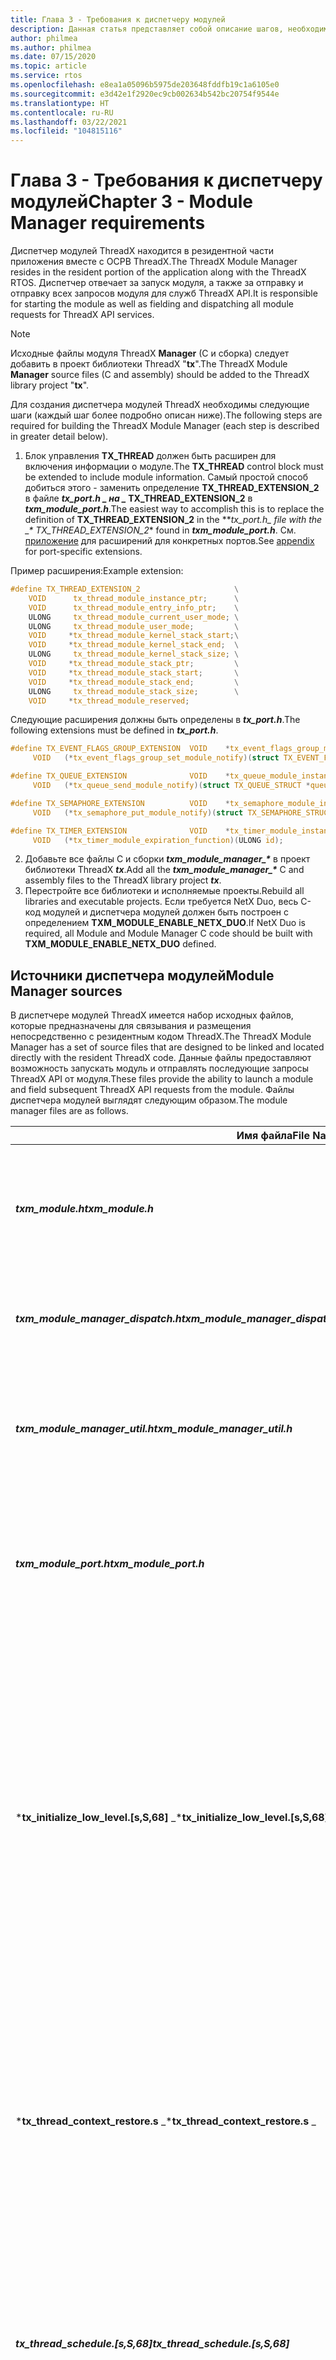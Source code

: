 ```yaml
---
title: Глава 3 - Требования к диспетчеру модулей
description: Данная статья представляет собой описание шагов, необходимых для создания диспетчера модулей ThreadX.
author: philmea
ms.author: philmea
ms.date: 07/15/2020
ms.topic: article
ms.service: rtos
ms.openlocfilehash: e8ea1a05096b5975de203648fddfb19c1a6105e0
ms.sourcegitcommit: e3d42e1f2920ec9cb002634b542bc20754f9544e
ms.translationtype: HT
ms.contentlocale: ru-RU
ms.lasthandoff: 03/22/2021
ms.locfileid: "104815116"
---
```

# <a name="chapter-3---module-manager-requirements"></a><span data-ttu-id="888fd-103">Глава 3 - Требования к диспетчеру модулей</span><span class="sxs-lookup"><span data-stu-id="888fd-103">Chapter 3 - Module Manager requirements</span></span>

<span data-ttu-id="888fd-104">Диспетчер модулей ThreadX находится в резидентной части приложения вместе с ОСРВ ThreadX.</span><span class="sxs-lookup"><span data-stu-id="888fd-104">The ThreadX Module Manager resides in the resident portion of the application along with the ThreadX RTOS.</span></span> <span data-ttu-id="888fd-105">Диспетчер отвечает за запуск модуля, а также за отправку и отправку всех запросов модуля для служб ThreadX API.</span><span class="sxs-lookup"><span data-stu-id="888fd-105">It is responsible for starting the module as well as fielding and dispatching all module requests for ThreadX API services.</span></span>

> [!NOTE]
> <span data-ttu-id="888fd-106">Исходные файлы модуля ThreadX **Manager** (C и сборка) следует добавить в проект библиотеки ThreadX "**tx**".</span><span class="sxs-lookup"><span data-stu-id="888fd-106">The ThreadX Module **Manager** source files (C and assembly) should be added to the ThreadX library project "**tx**".</span></span>

<span data-ttu-id="888fd-107">Для создания диспетчера модулей ThreadX необходимы следующие шаги (каждый шаг более подробно описан ниже).</span><span class="sxs-lookup"><span data-stu-id="888fd-107">The following steps are required for building the ThreadX Module Manager (each step is described in greater detail below).</span></span>

1. <span data-ttu-id="888fd-108">Блок управления **TX_THREAD** должен быть расширен для включения информации о модуле.</span><span class="sxs-lookup"><span data-stu-id="888fd-108">The **TX_THREAD** control block must be extended to include module information.</span></span> <span data-ttu-id="888fd-109">Самый простой способ добиться этого - заменить определение **TX_THREAD_EXTENSION_2** в файле **_tx_port.h_ *_ на _* TX_THREAD_EXTENSION_2** в **_txm_module_port.h_**.</span><span class="sxs-lookup"><span data-stu-id="888fd-109">The easiest way to accomplish this is to replace the definition of **TX_THREAD_EXTENSION_2** in the **_tx_port.h_*_ file with the _\* TX_THREAD_EXTENSION_2*\* found in **_txm_module_port.h_**.</span></span> <span data-ttu-id="888fd-110">См. [приложение](appendix.md) для расширений для конкретных портов.</span><span class="sxs-lookup"><span data-stu-id="888fd-110">See [appendix](appendix.md) for port-specific extensions.</span></span>

<span data-ttu-id="888fd-111">Пример расширения:</span><span class="sxs-lookup"><span data-stu-id="888fd-111">Example extension:</span></span>

   ```c
   #define TX_THREAD_EXTENSION_2                     \
       VOID      tx_thread_module_instance_ptr;      \
       VOID      tx_thread_module_entry_info_ptr;    \
       ULONG     tx_thread_module_current_user_mode; \
       ULONG     tx_thread_module_user_mode;         \
       VOID     *tx_thread_module_kernel_stack_start;\
       VOID     *tx_thread_module_kernel_stack_end;  \
       ULONG     tx_thread_module_kernel_stack_size; \
       VOID     *tx_thread_module_stack_ptr;         \
       VOID     *tx_thread_module_stack_start;       \
       VOID     *tx_thread_module_stack_end;         \
       ULONG     tx_thread_module_stack_size;        \
       VOID     *tx_thread_module_reserved;
   ```

   <span data-ttu-id="888fd-112">Следующие расширения должны быть определены в ***tx_port.h***.</span><span class="sxs-lookup"><span data-stu-id="888fd-112">The following extensions must be defined in ***tx_port.h***.</span></span>

   ```c
   #define TX_EVENT_FLAGS_GROUP_EXTENSION  VOID    *tx_event_flags_group_module_instance; \
        VOID   (*tx_event_flags_group_set_module_notify)(struct TX_EVENT_FLAGS_GROUP_STRUCT *group_ptr);

   #define TX_QUEUE_EXTENSION              VOID    *tx_queue_module_instance; \
        VOID   (*tx_queue_send_module_notify)(struct TX_QUEUE_STRUCT *queue_ptr);

   #define TX_SEMAPHORE_EXTENSION          VOID    *tx_semaphore_module_instance; \
        VOID   (*tx_semaphore_put_module_notify)(struct TX_SEMAPHORE_STRUCT *semaphore_ptr);

   #define TX_TIMER_EXTENSION              VOID    *tx_timer_module_instance; \
        VOID   (*tx_timer_module_expiration_function)(ULONG id);
   ```

2. <span data-ttu-id="888fd-113">Добавьте все файлы C и сборки ***txm_module_manager_\****  в проект библиотеки ThreadX **_tx_**.</span><span class="sxs-lookup"><span data-stu-id="888fd-113">Add all the ***txm_module_manager_\**** C and assembly files to the ThreadX library project **_tx_**.</span></span>
3. <span data-ttu-id="888fd-114">Перестройте все библиотеки и исполняемые проекты.</span><span class="sxs-lookup"><span data-stu-id="888fd-114">Rebuild all libraries and executable projects.</span></span> <span data-ttu-id="888fd-115">Если требуется NetX Duo, весь C-код модулей и диспетчера модулей должен быть построен с определением **TXM_MODULE_ENABLE_NETX_DUO**.</span><span class="sxs-lookup"><span data-stu-id="888fd-115">If NetX Duo is required, all Module and Module Manager C code should be built with **TXM_MODULE_ENABLE_NETX_DUO** defined.</span></span>

## <a name="module-manager-sources"></a><span data-ttu-id="888fd-116">Источники диспетчера модулей</span><span class="sxs-lookup"><span data-stu-id="888fd-116">Module Manager sources</span></span>

<span data-ttu-id="888fd-117">В диспетчере модулей ThreadX имеется набор исходных файлов, которые предназначены для связывания и размещения непосредственно с резидентным кодом ThreadX.</span><span class="sxs-lookup"><span data-stu-id="888fd-117">The ThreadX Module Manager has a set of source files that are designed to be linked and located directly with the resident ThreadX code.</span></span> <span data-ttu-id="888fd-118">Данные файлы предоставляют возможность запускать модуль и отправлять последующие запросы ThreadX API от модуля.</span><span class="sxs-lookup"><span data-stu-id="888fd-118">These files provide the ability to launch a module and field subsequent ThreadX API requests from the module.</span></span> <span data-ttu-id="888fd-119">Файлы диспетчера модулей выглядят следующим образом.</span><span class="sxs-lookup"><span data-stu-id="888fd-119">The module manager files are as follows.</span></span>

| <span data-ttu-id="888fd-120">**Имя файла**</span><span class="sxs-lookup"><span data-stu-id="888fd-120">**File Name**</span></span> |  <span data-ttu-id="888fd-121">**Contents**</span><span class="sxs-lookup"><span data-stu-id="888fd-121">**Contents**</span></span> |
|-------------- | ------------- |
| <span data-ttu-id="888fd-122">***txm_module.h***</span><span class="sxs-lookup"><span data-stu-id="888fd-122">***txm_module.h***</span></span> | <span data-ttu-id="888fd-123">Включить файл, определяющий информацию о модуле (также включен в исходный код модуля).</span><span class="sxs-lookup"><span data-stu-id="888fd-123">Include file that defines module information (also included in the module source code).</span></span> |
| <span data-ttu-id="888fd-124">***txm_module_manager_dispatch.h***</span><span class="sxs-lookup"><span data-stu-id="888fd-124">***txm_module_manager_dispatch.h***</span></span> | <span data-ttu-id="888fd-125">Включить файл, определяющий вспомогательные функции диспетчеризации.</span><span class="sxs-lookup"><span data-stu-id="888fd-125">Include file that defines dispatch helper functions.</span></span>|
| <span data-ttu-id="888fd-126">***txm_module_manager_util.h***</span><span class="sxs-lookup"><span data-stu-id="888fd-126">***txm_module_manager_util.h***</span></span> | <span data-ttu-id="888fd-127">Включить файл, определяющий внутренние вспомогательные макросы и функции служебных программ.</span><span class="sxs-lookup"><span data-stu-id="888fd-127">Include file that defines internal utility helper macros & functions.</span></span> |
| <span data-ttu-id="888fd-128">***txm_module_port.h***</span><span class="sxs-lookup"><span data-stu-id="888fd-128">***txm_module_port.h***</span></span> | <span data-ttu-id="888fd-129">Включить файл, определяющий информацию о модуле для конкретного порта (также включен в исходный код модуля).</span><span class="sxs-lookup"><span data-stu-id="888fd-129">Include file that defines port-specific module information (also included in the module source code).</span></span> |
| <span data-ttu-id="888fd-130">\***tx_initialize_low_level.\[s,S,68\]** _</span><span class="sxs-lookup"><span data-stu-id="888fd-130">\***tx_initialize_low_level.\[s,S,68\]** _</span></span> | <span data-ttu-id="888fd-131">Заменяет существующий файл библиотеки ThreadX.</span><span class="sxs-lookup"><span data-stu-id="888fd-131">Replaces existing ThreadX library file.</span></span> <span data-ttu-id="888fd-132">Обновленная таблица векторов и дополнительные обработчики векторов для диспетчера модулей и исключений памяти.</span><span class="sxs-lookup"><span data-stu-id="888fd-132">Updated vector table and additional vector handlers for module manager and memory exceptions.</span></span> <span data-ttu-id="888fd-133">_Данный файл присутствует только в Cortex-A7/ARM, Cortex-M7/ARM, Cortex-R4/ARM, Cortex-R4/IAR, MCF544xx/GHS, RX63/IAR, RX65N/IAR.\*</span><span class="sxs-lookup"><span data-stu-id="888fd-133">_This file is only in Cortex-A7/ARM, Cortex-M7/ARM, Cortex-R4/ARM, Cortex-R4/IAR, MCF544xx/GHS, RX63/IAR, RX65N/IAR.\*</span></span>|
| <span data-ttu-id="888fd-134">\***tx_thread_context_restore.s** _</span><span class="sxs-lookup"><span data-stu-id="888fd-134">\***tx_thread_context_restore.s** _</span></span> | <span data-ttu-id="888fd-135">Заменяет существующий файл библиотеки ThreadX.</span><span class="sxs-lookup"><span data-stu-id="888fd-135">Replaces existing ThreadX library file.</span></span> <span data-ttu-id="888fd-136">Восстановить контекст потока после обработки прерывания.</span><span class="sxs-lookup"><span data-stu-id="888fd-136">Restore thread context after interrupt processing.</span></span> <span data-ttu-id="888fd-137">_Данный файл присутствует только в Cortex-A7/ARM, Cortex-R4/ARM, Cortex-R4/IAR.\*</span><span class="sxs-lookup"><span data-stu-id="888fd-137">_This file is only in Cortex-A7/ARM, Cortex-R4/ARM, Cortex-R4/IAR.\*</span></span>|
| <span data-ttu-id="888fd-138">***tx_thread_schedule.\[s,S,68\]***</span><span class="sxs-lookup"><span data-stu-id="888fd-138">***tx_thread_schedule.\[s,S,68\]***</span></span> | <span data-ttu-id="888fd-139">Заменяет существующий файл библиотеки ThreadX.</span><span class="sxs-lookup"><span data-stu-id="888fd-139">Replaces existing ThreadX library file.</span></span> <span data-ttu-id="888fd-140">Расширенный экземпляр планировщика, используемый в данном случае для обновления регистров управления памятью.</span><span class="sxs-lookup"><span data-stu-id="888fd-140">Extended scheduler code, which in this case is used to update memory management registers.</span></span> |
| <span data-ttu-id="888fd-141">\***tx_thread_stack_build.s** _</span><span class="sxs-lookup"><span data-stu-id="888fd-141">\***tx_thread_stack_build.s** _</span></span> | <span data-ttu-id="888fd-142">Заменяет существующий файл библиотеки ThreadX.</span><span class="sxs-lookup"><span data-stu-id="888fd-142">Replaces existing ThreadX library file.</span></span> <span data-ttu-id="888fd-143">Создает стековый фрейм потока.</span><span class="sxs-lookup"><span data-stu-id="888fd-143">Builds the stack frame of a thread.</span></span> <span data-ttu-id="888fd-144">_Данный файл присутствует только в Cortex-A7/ARM, Cortex-R4/ARM, Cortex-R4/IAR.\*</span><span class="sxs-lookup"><span data-stu-id="888fd-144">_This file is only in Cortex-A7/ARM, Cortex-R4/ARM, Cortex-R4/IAR.\*</span></span>|
| <span data-ttu-id="888fd-145">***txm_module_manager_thread_stack_build.\[s,S,68\]***</span><span class="sxs-lookup"><span data-stu-id="888fd-145">***txm_module_manager_thread_stack_build.\[s,S,68\]***</span></span> | <span data-ttu-id="888fd-146">Создает все начальные стеки модулей, включает настройку для независимого от позиции доступа к данным.</span><span class="sxs-lookup"><span data-stu-id="888fd-146">Builds all module initial stacks, includes setup for position-independent data access.</span></span> |
| <span data-ttu-id="888fd-147">\***txm_module_manager_user_mode_entry.\[s,S\]** _</span><span class="sxs-lookup"><span data-stu-id="888fd-147">\***txm_module_manager_user_mode_entry.\[s,S\]** _</span></span> | <span data-ttu-id="888fd-148">Позволяет модулю войти в режим ядра.</span><span class="sxs-lookup"><span data-stu-id="888fd-148">Allows the module to enter kernel mode.</span></span> <span data-ttu-id="888fd-149">_Данный файл присутствует только в Cortex-A7/ARM, Cortex-R4/ARM, Cortex-R4/IAR.\*</span><span class="sxs-lookup"><span data-stu-id="888fd-149">_This file is only in Cortex-A7/ARM, Cortex-R4/ARM, Cortex-R4/IAR.\*</span></span>|
| <span data-ttu-id="888fd-150">***txm_module_manager_alignment_adjust.c***</span><span class="sxs-lookup"><span data-stu-id="888fd-150">***txm_module_manager_alignment_adjust.c***</span></span> | <span data-ttu-id="888fd-151">Обрабатывает требования к выравниванию для конкретных портов.</span><span class="sxs-lookup"><span data-stu-id="888fd-151">Handles port-specific alignment requirements.</span></span>|
| <span data-ttu-id="888fd-152">***txm_module_manager_application_request.c***</span><span class="sxs-lookup"><span data-stu-id="888fd-152">***txm_module_manager_application_request.c***</span></span> | <span data-ttu-id="888fd-153">Обрабатывает специфичные для приложения запросы к резидентному коду.</span><span class="sxs-lookup"><span data-stu-id="888fd-153">Handles the application-specific requests to the resident code.</span></span> |
| <span data-ttu-id="888fd-154">***txm_module_manager_callback_request.c***</span><span class="sxs-lookup"><span data-stu-id="888fd-154">***txm_module_manager_callback_request.c***</span></span> | <span data-ttu-id="888fd-155">Отправляет запрос обратного вызова в модуль.</span><span class="sxs-lookup"><span data-stu-id="888fd-155">Sends a callback request to a module.</span></span> |
| <span data-ttu-id="888fd-156">***txm_module_manager_event_flags_notify_trampoline.c***</span><span class="sxs-lookup"><span data-stu-id="888fd-156">***txm_module_manager_event_flags_notify_trampoline.c***</span></span> | <span data-ttu-id="888fd-157">Обрабатывает вызов уведомления о наборе флагов событий из ThreadX.</span><span class="sxs-lookup"><span data-stu-id="888fd-157">Processes the event flags set notification call from ThreadX.</span></span> |
| <span data-ttu-id="888fd-158">***txm_module_manager_external_memory_enable.c***</span><span class="sxs-lookup"><span data-stu-id="888fd-158">***txm_module_manager_external_memory_enable.c***</span></span> | <span data-ttu-id="888fd-159">Создает запись в таблице управления памятью для области разделяемой памяти, к которой модуль может получить доступ.</span><span class="sxs-lookup"><span data-stu-id="888fd-159">Creates an entry in the memory management table for a shared memory space the module can access.</span></span> |
| <span data-ttu-id="888fd-160">***txm_module_manager_file_load.c***</span><span class="sxs-lookup"><span data-stu-id="888fd-160">***txm_module_manager_file_load.c***</span></span> | <span data-ttu-id="888fd-161">Выделяет и загружает двоичный файл модуля в область памяти модуля и подготавливает его к выполнению.</span><span class="sxs-lookup"><span data-stu-id="888fd-161">Allocates and loads a binary module file into the module memory area and prepares it for execution.</span></span> |
| <span data-ttu-id="888fd-162">***txm_module_manager_in_place_load.c***</span><span class="sxs-lookup"><span data-stu-id="888fd-162">***txm_module_manager_in_place_load.c***</span></span> | <span data-ttu-id="888fd-163">Выделяет область данных модуля и готовится к выполнению модуля с предоставленного кодового адреса.</span><span class="sxs-lookup"><span data-stu-id="888fd-163">Allocates the module data area and prepares for module execution from the supplied code address.</span></span> |
| <span data-ttu-id="888fd-164">***txm_module_manager_initialize.c***</span><span class="sxs-lookup"><span data-stu-id="888fd-164">***txm_module_manager_initialize.c***</span></span> | <span data-ttu-id="888fd-165">Инициализирует диспетчер модулей, включая указание области памяти модуля, доступной для загрузки и запуска модулей.</span><span class="sxs-lookup"><span data-stu-id="888fd-165">Initializes the Module Manager, including specification of the module memory area available for loading and running modules.</span></span> |
| <span data-ttu-id="888fd-166">\***txm_module_manager_initialize_mmu.c** _</span><span class="sxs-lookup"><span data-stu-id="888fd-166">\***txm_module_manager_initialize_mmu.c** _</span></span> | <span data-ttu-id="888fd-167">Инициализировать MMU.</span><span class="sxs-lookup"><span data-stu-id="888fd-167">Initialize MMU.</span></span> <span data-ttu-id="888fd-168">Пользователи могут редактировать данный файл в соответствии со своей картой памяти.</span><span class="sxs-lookup"><span data-stu-id="888fd-168">Users can edit this file according to their memory map.</span></span> <span data-ttu-id="888fd-169">_Данный файл присутствует только в Cortex-A7/ARM\*</span><span class="sxs-lookup"><span data-stu-id="888fd-169">_This file is only in Cortex-A7/ARM\*</span></span> |
| <span data-ttu-id="888fd-170">\***txm_module_manager_mm_initialize.c** _</span><span class="sxs-lookup"><span data-stu-id="888fd-170">\***txm_module_manager_mm_initialize.c** _</span></span> | <span data-ttu-id="888fd-171">Инициализировать MPU/MMU.</span><span class="sxs-lookup"><span data-stu-id="888fd-171">Initialize MPU/MMU.</span></span> <span data-ttu-id="888fd-172">Пользователи могут редактировать данный файл в соответствии со своей картой памяти.</span><span class="sxs-lookup"><span data-stu-id="888fd-172">Users can edit this file according to their memory map.</span></span> <span data-ttu-id="888fd-173">_Данный файл присутствует только в Cortex-A7/ARM\*</span><span class="sxs-lookup"><span data-stu-id="888fd-173">_This file is only in Cortex-A7/ARM\*</span></span> |
| <span data-ttu-id="888fd-174">***txm_module_manager_kernel_dispatch.c***</span><span class="sxs-lookup"><span data-stu-id="888fd-174">***txm_module_manager_kernel_dispatch.c***</span></span> | <span data-ttu-id="888fd-175">Обрабатывает запросы API модуля на основе идентификатора запроса.</span><span class="sxs-lookup"><span data-stu-id="888fd-175">Handles the module API requests, based on the request ID.</span></span> |
| <span data-ttu-id="888fd-176">***txm_module_manager_maximum_module_priority_set.c***</span><span class="sxs-lookup"><span data-stu-id="888fd-176">***txm_module_manager_maximum_module_priority_set.c***</span></span> | <span data-ttu-id="888fd-177">Устанавливает максимальный приоритет потока, разрешенный в рамках модуля.</span><span class="sxs-lookup"><span data-stu-id="888fd-177">Sets the maximum thread priority allowed in a module.</span></span> |
| <span data-ttu-id="888fd-178">***txm_module_manager_memory_fault_handler.c***</span><span class="sxs-lookup"><span data-stu-id="888fd-178">***txm_module_manager_memory_fault_handler.c***</span></span> | <span data-ttu-id="888fd-179">Обрабатывает ошибки памяти, обнаруженные в исполняющем модуле.</span><span class="sxs-lookup"><span data-stu-id="888fd-179">Handles memory faults detected in an executing module.</span></span> |
| <span data-ttu-id="888fd-180">***txm_module_manager_memory_fault_notify.c***</span><span class="sxs-lookup"><span data-stu-id="888fd-180">***txm_module_manager_memory_fault_notify.c***</span></span> | <span data-ttu-id="888fd-181">Регистрирует обратный вызов уведомления приложения всякий раз, когда происходит сбой памяти.</span><span class="sxs-lookup"><span data-stu-id="888fd-181">Registers an application notification callback whenever a memory fault occurs.</span></span> |
| <span data-ttu-id="888fd-182">***txm_module_manager_memory_load.c***</span><span class="sxs-lookup"><span data-stu-id="888fd-182">***txm_module_manager_memory_load.c***</span></span> | <span data-ttu-id="888fd-183">Выделяет и загружает код и данные модуля и подготавливает модуль к процедуре выполнения.</span><span class="sxs-lookup"><span data-stu-id="888fd-183">Allocates and loads a module's code and data and prepares the module for execution.</span></span> |
| <span data-ttu-id="888fd-184">***txm_module_manager_mm_register_setup.c***</span><span class="sxs-lookup"><span data-stu-id="888fd-184">***txm_module_manager_mm_register_setup.c***</span></span> | <span data-ttu-id="888fd-185">Устанавливает регистры MPU/MMU для модуля в зависимости от того, куда загружены код и данные.</span><span class="sxs-lookup"><span data-stu-id="888fd-185">Sets up MPU/MMU registers for the module based on where the code and data are loaded.</span></span> |
| <span data-ttu-id="888fd-186">***txm_module_manager_object_allocate.c***</span><span class="sxs-lookup"><span data-stu-id="888fd-186">***txm_module_manager_object_allocate.c***</span></span> | <span data-ttu-id="888fd-187">Выделяет память для объекта модуля.</span><span class="sxs-lookup"><span data-stu-id="888fd-187">Allocates memory for a module object.</span></span> |
| <span data-ttu-id="888fd-188">***txm_module_manager_object_deallocate.c***</span><span class="sxs-lookup"><span data-stu-id="888fd-188">***txm_module_manager_object_deallocate.c***</span></span> | <span data-ttu-id="888fd-189">Освобождает память для объекта модуля.</span><span class="sxs-lookup"><span data-stu-id="888fd-189">Deallocates memory for a module object.</span></span> |
| <span data-ttu-id="888fd-190">***txm_module_manager_object_pointer_get.c***</span><span class="sxs-lookup"><span data-stu-id="888fd-190">***txm_module_manager_object_pointer_get.c***</span></span> | <span data-ttu-id="888fd-191">Выполняет поиск предоставленного типа и имени объекта и, если он найден, возвращает указатель объекта.</span><span class="sxs-lookup"><span data-stu-id="888fd-191">Searches for the supplied object type and name, and if found, returns the object pointer.</span></span> |
| <span data-ttu-id="888fd-192">***txm_module_manager_object_pointer_get_extended.c***</span><span class="sxs-lookup"><span data-stu-id="888fd-192">***txm_module_manager_object_pointer_get_extended.c***</span></span> | <span data-ttu-id="888fd-193">Выполняет поиск предоставленного типа и имени объекта и, если он найден, возвращает указатель объекта.</span><span class="sxs-lookup"><span data-stu-id="888fd-193">Searches for the supplied object type and name, and if found, returns the object pointer.</span></span> <span data-ttu-id="888fd-194">Длина имени указана для безопасности.</span><span class="sxs-lookup"><span data-stu-id="888fd-194">Name length specified for safety.</span></span> |
| <span data-ttu-id="888fd-195">***txm_module_manager_object_pool_create.c***</span><span class="sxs-lookup"><span data-stu-id="888fd-195">***txm_module_manager_object_pool_create.c***</span></span>  | <span data-ttu-id="888fd-196">Создает пул объектов вне области данных модуля, из которых приложения модуля могут выделять.</span><span class="sxs-lookup"><span data-stu-id="888fd-196">Creates a pool of objects outside the module's data area that module applications can allocate from.</span></span> |
| <span data-ttu-id="888fd-197">***txm_module_manager_properties_get.c***</span><span class="sxs-lookup"><span data-stu-id="888fd-197">***txm_module_manager_properties_get.c***</span></span> | <span data-ttu-id="888fd-198">Получает свойства указанного модуля.</span><span class="sxs-lookup"><span data-stu-id="888fd-198">Gets the properties of the specified module.</span></span> |
| <span data-ttu-id="888fd-199">***txm_module_manager_queue_notify_trampoline.c***</span><span class="sxs-lookup"><span data-stu-id="888fd-199">***txm_module_manager_queue_notify_trampoline.c***</span></span> | <span data-ttu-id="888fd-200">Обрабатывает вызов уведомления об очереди из ThreadX.</span><span class="sxs-lookup"><span data-stu-id="888fd-200">Processes the queue notification call from ThreadX.</span></span> |
| <span data-ttu-id="888fd-201">***txm_module_manager_semaphore_notify_trampoline.c***</span><span class="sxs-lookup"><span data-stu-id="888fd-201">***txm_module_manager_semaphore_notify_trampoline.c***</span></span> | <span data-ttu-id="888fd-202">Обрабатывает вызов уведомления о размещении семафора из ThreadX.</span><span class="sxs-lookup"><span data-stu-id="888fd-202">Processes the semaphore put notification call from ThreadX.</span></span>|
| <span data-ttu-id="888fd-203">***txm_module_manager_start.c***</span><span class="sxs-lookup"><span data-stu-id="888fd-203">***txm_module_manager_start.c***</span></span> | <span data-ttu-id="888fd-204">Запускает процедуру выполнения модуля.</span><span class="sxs-lookup"><span data-stu-id="888fd-204">Starts execution of a module.</span></span> |
| <span data-ttu-id="888fd-205">***txm_module_manager_stop.c***</span><span class="sxs-lookup"><span data-stu-id="888fd-205">***txm_module_manager_stop.c***</span></span> | <span data-ttu-id="888fd-206">Останавливает процедуру выполнения модуля.</span><span class="sxs-lookup"><span data-stu-id="888fd-206">Stops execution of a module.</span></span> |
| <span data-ttu-id="888fd-207">***txm_module_manager_thread_create.c***</span><span class="sxs-lookup"><span data-stu-id="888fd-207">***txm_module_manager_thread_create.c***</span></span> | <span data-ttu-id="888fd-208">Создает все потоки модуля.</span><span class="sxs-lookup"><span data-stu-id="888fd-208">Creates all module threads.</span></span> |
| <span data-ttu-id="888fd-209">***txm_module_manager_thread_notify_trampoline.c***</span><span class="sxs-lookup"><span data-stu-id="888fd-209">***txm_module_manager_thread_notify_trampoline.c***</span></span> | <span data-ttu-id="888fd-210">Обрабатывает вызов уведомления о входе/выходе потока из ThreadX.</span><span class="sxs-lookup"><span data-stu-id="888fd-210">Processes the thread entry/exit notification call from ThreadX.</span></span> |
| <span data-ttu-id="888fd-211">***txm_module_manager_thread_reset.c***</span><span class="sxs-lookup"><span data-stu-id="888fd-211">***txm_module_manager_thread_reset.c***</span></span> | <span data-ttu-id="888fd-212">Сбросить поток модуля.</span><span class="sxs-lookup"><span data-stu-id="888fd-212">Reset a module thread.</span></span> |
| <span data-ttu-id="888fd-213">***txm_module_manager_timer_notify_trampoline.c***</span><span class="sxs-lookup"><span data-stu-id="888fd-213">***txm_module_manager_timer_notify_trampoline.c***</span></span> | <span data-ttu-id="888fd-214">Обрабатывает истечения таймера из ThreadX.</span><span class="sxs-lookup"><span data-stu-id="888fd-214">Processes timer expirations from ThreadX.</span></span> |
| <span data-ttu-id="888fd-215">***txm_module_manager_unload.c***</span><span class="sxs-lookup"><span data-stu-id="888fd-215">***txm_module_manager_unload.c***</span></span> | <span data-ttu-id="888fd-216">Выгружает модуль из области памяти модуля.</span><span class="sxs-lookup"><span data-stu-id="888fd-216">Unloads the module from the module memory area.</span></span> |
| <span data-ttu-id="888fd-217">***txm_module_manager_util.c***</span><span class="sxs-lookup"><span data-stu-id="888fd-217">***txm_module_manager_util.c***</span></span> | <span data-ttu-id="888fd-218">Внутренние вспомогательные функции для менеджера.</span><span class="sxs-lookup"><span data-stu-id="888fd-218">Internal helper functions for manager.</span></span> |

## <a name="module-manager-initialization"></a><span data-ttu-id="888fd-219">Инициализация диспетчера модулей</span><span class="sxs-lookup"><span data-stu-id="888fd-219">Module Manager initialization</span></span>

<span data-ttu-id="888fd-220">Резидентная часть приложения отвечает за вызов функции инициализации диспетчера модулей ***txm_module_manager_initialize***.</span><span class="sxs-lookup"><span data-stu-id="888fd-220">The resident portion of the application is responsible for calling the Module Manager initialization function ***txm_module_manager_initialize***.</span></span> <span data-ttu-id="888fd-221">Данная функция устанавливает внутренние структуры для загрузки и выгрузки модулей, включая настройку области памяти, используемой для распределения памяти модуля.</span><span class="sxs-lookup"><span data-stu-id="888fd-221">This function sets up the internal structures for loading and unloading modules, including setting up the memory area used for allocating module memory.</span></span>

## <a name="module-manager-loading"></a><span data-ttu-id="888fd-222">Загрузка диспетчера модулей</span><span class="sxs-lookup"><span data-stu-id="888fd-222">Module Manager loading</span></span>

<span data-ttu-id="888fd-223">Диспетчер модулей может динамически загружать модули в память модуля из файлов двоичных модулей или из раздела кода модуля, который уже присутствует в области резидентного кода.</span><span class="sxs-lookup"><span data-stu-id="888fd-223">The Module Manager can load modules dynamically into the module memory from binary module files or from a module code section that is already present in the resident code area.</span></span> <span data-ttu-id="888fd-224">Помимо этого, диспетчер модулей может выполнять код на месте, то есть только данные модуля размещаются в памяти модуля, а выполнение кода выполняется на месте.</span><span class="sxs-lookup"><span data-stu-id="888fd-224">In addition, the module manager can execute code in place, that is, only the module data is allocated in the module memory and the code execution is done in place.</span></span> <span data-ttu-id="888fd-225">Доступны следующие функции API загрузки диспетчера модулей.</span><span class="sxs-lookup"><span data-stu-id="888fd-225">The following Module Manager load API functions are available.</span></span>

* <span data-ttu-id="888fd-226">***txm_module_manager_file_load***</span><span class="sxs-lookup"><span data-stu-id="888fd-226">***txm_module_manager_file_load***</span></span>

* <span data-ttu-id="888fd-227">***txm_module_manager_in_place_load***</span><span class="sxs-lookup"><span data-stu-id="888fd-227">***txm_module_manager_in_place_load***</span></span>

* <span data-ttu-id="888fd-228">***txm_module_manager_memory_load***</span><span class="sxs-lookup"><span data-stu-id="888fd-228">***txm_module_manager_memory_load***</span></span>

<span data-ttu-id="888fd-229">Версия менеджера модулей с защищенной памятью также гарантирует, что модуль загружен с правильным выравниванием, а регистры управления памятью настроены правильно для каждого модуля.</span><span class="sxs-lookup"><span data-stu-id="888fd-229">The memory protected version of the Module Manager also makes sure that the module is loaded with the proper alignment and the memory management registers are set up properly for each module.</span></span> <span data-ttu-id="888fd-230">Когда защита памяти включается посредством начальных опций модуля, доступ к памяти модуля ограничивается областями кода модуля и данных.</span><span class="sxs-lookup"><span data-stu-id="888fd-230">When memory protection is enabled via the module preamble options, module memory access is restricted to the module code and data areas.</span></span>

## <a name="module-manager-starting"></a><span data-ttu-id="888fd-231">Запуск диспетчера модулей</span><span class="sxs-lookup"><span data-stu-id="888fd-231">Module Manager starting</span></span>

<span data-ttu-id="888fd-232">Диспетчер модулей инициирует выполнение ранее загруженного модуля через функцию API ***txm_module_manager_start***.</span><span class="sxs-lookup"><span data-stu-id="888fd-232">The Module Manager initiates execution of a previously-loaded module via the ***txm_module_manager_start*** API function.</span></span> <span data-ttu-id="888fd-233">Чтобы инициировать выполнение модуля, данная функция создает поток, который входит в модуль в начальной позиции, указанной в начальной части модуля.</span><span class="sxs-lookup"><span data-stu-id="888fd-233">To initiate module execution, this function creates a thread that enters the module at the starting location specified in the module preamble.</span></span> <span data-ttu-id="888fd-234">Приоритет и размер стека данного потока также указываются в начальной части модуля.</span><span class="sxs-lookup"><span data-stu-id="888fd-234">The priority and stack size of this thread is also specified in the module preamble.</span></span>

## <a name="module-manager-stopping"></a><span data-ttu-id="888fd-235">Остановка диспетчера модулей</span><span class="sxs-lookup"><span data-stu-id="888fd-235">Module Manager stopping</span></span>

<span data-ttu-id="888fd-236">Диспетчер модулей прекращает выполнение ранее загруженного и выполняющегося модуля с помощью функции ***txm_module_manager_stop***.</span><span class="sxs-lookup"><span data-stu-id="888fd-236">The Module Manager terminates execution of a previously-loaded and executing module via the ***txm_module_manager_stop*** function.</span></span> <span data-ttu-id="888fd-237">Данная функция API сначала завершает работу и удаляет начальный запуск потоков.</span><span class="sxs-lookup"><span data-stu-id="888fd-237">This API function first terminates and deletes the initial starting thread.</span></span> <span data-ttu-id="888fd-238">Если в начальной части модуля указан стоп-поток, данный поток создается и выполняется.</span><span class="sxs-lookup"><span data-stu-id="888fd-238">If the module preamble specifies a stop thread, this thread is created and executed.</span></span> <span data-ttu-id="888fd-239">Диспетчер модулей ожидает завершения потока остановки в течение фиксированного периода времени.</span><span class="sxs-lookup"><span data-stu-id="888fd-239">The Module Manager waits for a fixed period of time for the stop thread to complete.</span></span> <span data-ttu-id="888fd-240">После завершения все системные ресурсы, созданные модулем, удаляются, и модуль переводится в неактивное состояние, из которого он может быть либо перезапущен, либо выгружен.</span><span class="sxs-lookup"><span data-stu-id="888fd-240">Once complete, all system resources created by the module are deleted and the module is placed in a dormant state, from which it can be either restarted or unloaded.</span></span>

## <a name="module-manager-unloading"></a><span data-ttu-id="888fd-241">Разгрузка диспетчера модулей</span><span class="sxs-lookup"><span data-stu-id="888fd-241">Module Manager unloading</span></span>

<span data-ttu-id="888fd-242">Диспетчер модулей выгружает ранее загруженный, но не выполняющийся модуль посредством функции ***txm_module_manager_unload***.</span><span class="sxs-lookup"><span data-stu-id="888fd-242">The Module Manager unloads a previously-loaded but not executing module via the ***txm_module_manager_unload*** function.</span></span> <span data-ttu-id="888fd-243">Данный API освобождает всю память, связанную с модулем, освобождая ее для использования с другим модулем в будущем.</span><span class="sxs-lookup"><span data-stu-id="888fd-243">This API releases all memory associated with the module, freeing it for use with another module in the future.</span></span>

## <a name="module-manager-requests"></a><span data-ttu-id="888fd-244">Запросы диспетчера модулей</span><span class="sxs-lookup"><span data-stu-id="888fd-244">Module Manager requests</span></span>

<span data-ttu-id="888fd-245">Запросы модулей к диспетчеру модулей выполняются с помощью макросов в ***txm_module.h***, которые отображают все вызовы ThreadX для вызова диспетчерской функции диспетчера модулей через указатель функции, передаваемый модулю диспетчером модулей.</span><span class="sxs-lookup"><span data-stu-id="888fd-245">Requests made by modules to the Module Manager are done via macros in ***txm_module.h*** that map all ThreadX calls to call the Module Manager dispatch function via a function pointer supplied to the module by the Module Manager.</span></span>

<span data-ttu-id="888fd-246">Дополнительные сервисы для конкретных приложений, созданные с помощью модуля, вызывающего ***txm_module_application_request***, обрабатываются тем же механизмом макросов, который используется для ThreadX API.</span><span class="sxs-lookup"><span data-stu-id="888fd-246">Additional application-specific services made via the module calling ***txm_module_application_request*** are handled by the same macro mechanism used for the ThreadX API.</span></span> <span data-ttu-id="888fd-247">По умолчанию данная функция обработки в диспетчере модулей пуста и разработана таким образом, что приложение добавляет необходимый код для обработки запросов, специфичных для приложения.</span><span class="sxs-lookup"><span data-stu-id="888fd-247">By default, this handling function in the Module Manager is empty and designed such that the application adds the necessary code to process the application-specific requests.</span></span>

<span data-ttu-id="888fd-248">Если запрос не реализован диспетчером модулей, диспетчер модулей возвращает значение состояния ошибки **TX_NOT_AVAILABLE**.</span><span class="sxs-lookup"><span data-stu-id="888fd-248">If the request is not implemented by the Module Manager, a value of **TX_NOT_AVAILABLE** error status is returned by the Module Manager.</span></span> <span data-ttu-id="888fd-249">Данный код ошибки также возвращается, если модуль запрашивает операцию, выходящую за рамки доступа модуля.</span><span class="sxs-lookup"><span data-stu-id="888fd-249">This error code is also returned if the module requests an operation that is outside the scope of the module's access.</span></span> <span data-ttu-id="888fd-250">Например, модулю не разрешается создавать таймер с блоком управления таймером или адресом обратного вызова вне области кода модуля.</span><span class="sxs-lookup"><span data-stu-id="888fd-250">For example, a module is not allowed to create a timer with the timer control block or callback address outside of the module's code area.</span></span>

## <a name="module-manager-example"></a><span data-ttu-id="888fd-251">Пример диспетчера модуля</span><span class="sxs-lookup"><span data-stu-id="888fd-251">Module Manager example</span></span>

<span data-ttu-id="888fd-252">Ниже приведен пример кода диспетчера модулей, запускающего модуль-пример, ранее определенный в Главе 2.</span><span class="sxs-lookup"><span data-stu-id="888fd-252">The following is an example of Module Manager code that launches the example module previously defined in Chapter 2.</span></span> <span data-ttu-id="888fd-253">Предполагается, что модуль уже загружен, предположительно отладчиком, по адресу ПЗУ 0x00800000.</span><span class="sxs-lookup"><span data-stu-id="888fd-253">It is assumed that the module is already loaded, presumably by the debugger, at ROM address 0x00800000.</span></span>

```c
#include "tx_api.h"
#include "txm_module.h"

#define DEMO_STACK_SIZE 1024

/* Define the ThreadX object control blocks. */
TX_THREAD   module_manager;

/* Define thread prototype. */
void        module_manager_entry(ULONG thread_input);

/* Define the module object pool area. */
UCHAR       object_memory[8192];

/* Define the module data pool area. */
#define MODULE_DATA_SIZE 65536
UCHAR       module_data_area[MODULE_DATA_SIZE];

/* Define module instances. */
TXM_MODULE_INSTANCE     my_module1;
TXM_MODULE_INSTANCE     my_module2;

/* Define the count of memory faults. */
ULONG memory_faults;

/* Define fault handler. */
VOID module_fault_handler(TX_THREAD *thread, TXM_MODULE_INSTANCE *module)
{
    /* Just increment the fault counter. */
    memory_faults++;
}

/* Define main entry point. */
int main()
{
    /* Enter the ThreadX kernel. */
    tx_kernel_enter();
}

/* Define what the initial system looks like. */
void tx_application_define(void *first_unused_memory)
{
    /* Create the module manager thread. */
    tx_thread_create(&module_manager, "Module Manager Thread", module_manager_entry, 0,
                    first_unused_memory, DEMO_STACK_SIZE,
                    1, 1, TX_NO_TIME_SLICE, TX_AUTO_START);
}

/* Define the test threads. */
void module_manager_entry(ULONG thread_input)
{
    /* Initialize the module manager. */
    txm_module_manager_initialize((VOID *) module_data_area, MODULE_DATA_SIZE);

    /* Create a pool for module objects. */
    txm_module_manager_object_pool_create(object_memory, sizeof(object_memory));

    /* Register a fault handler. */
    txm_module_manager_memory_fault_notify(module_fault_handler);

    /* Load the module that is already there,
        in this example it is placed at 0x00800000. */
    txm_module_manager_in_place_load(&my_module1, "my module1", (VOID *) 0x00800000);

    /* Load a second instance of the module. */
    txm_module_manager_in_place_load(&my_module2, "my module2", (VOID *) 0x00800000);

    /* Enable shared memory region for module2. */
    txm_module_manager_external_memory_enable(&my_module2, (void*)0x20600000, 0x010000, 0x3F);

    /* Start the modules. */
    txm_module_manager_start(&my_module1);
    txm_module_manager_start(&my_module2);

    /* Sleep for a while and let the modules run... */
    tx_thread_sleep(300);

    /* Stop the modules. */
    txm_module_manager_stop(&my_module1);
    txm_module_manager_stop(&my_module2);

    /* Unload the modules. */
    txm_module_manager_unload(&my_module1);
    txm_module_manager_unload(&my_module2);

    /* Reload the modules. */
    txm_module_manager_in_place_load(&my_module2, "my module2", (VOID *) 0x00800000);
    txm_module_manager_in_place_load(&my_module1, "my module1", (VOID *) 0x00800000);

    /* Give both modules shared memory. */
    txm_module_manager_external_memory_enable(&my_module2, (void*)0x20600000, 0x010000, 0x3F);
    txm_module_manager_external_memory_enable(&my_module1, (void*)0x20600000, 0x010000, 0x3F);

    /* Set maximum module1 priority to 5. */
    txm_module_manager_maximum_module_priority_set(&my_module1, 5);

    /* Start the modules again. */
    txm_module_manager_start(&my_module2);
    txm_module_manager_start(&my_module1);

    /* Now just spin... */
    while(1)
    {
        tx_thread_sleep(100);

        /* Threads 0 and 5 in module1 are not created because they violate the maximum priority. */
    }
}
```

## <a name="module-manager-building"></a><span data-ttu-id="888fd-254">Создание диспетчера модулей</span><span class="sxs-lookup"><span data-stu-id="888fd-254">Module Manager building</span></span>

<span data-ttu-id="888fd-255">Исходные файлы ***txm_module_manager_\**** необходимо добавить в библиотеку ThreadX.</span><span class="sxs-lookup"><span data-stu-id="888fd-255">The ***txm_module_manager_\**** source files must be added to the ThreadX library.</span></span>

<span data-ttu-id="888fd-256">Приложение ThreadX Module Manager является фактически тем же самым, что и стандартное приложение ThreadX, которое представляет собой один или несколько файлов приложения, связанных вместе с библиотекой ThreadX ***tx.a***.</span><span class="sxs-lookup"><span data-stu-id="888fd-256">A ThreadX Module Manager application is effectively the same as a standard ThreadX application, which is one or more application files linked together with the ThreadX library ***tx.a***.</span></span> <span data-ttu-id="888fd-257">Создание приложения-менеджера модулей зависит от используемой цепочки инструментов.</span><span class="sxs-lookup"><span data-stu-id="888fd-257">Building a module manager application is dependent on the tool chain being used.</span></span> <span data-ttu-id="888fd-258">Примеры для конкретных портов см. в [Приложении](appendix.md).</span><span class="sxs-lookup"><span data-stu-id="888fd-258">See [appendix](appendix.md) for port-specific examples.</span></span>
